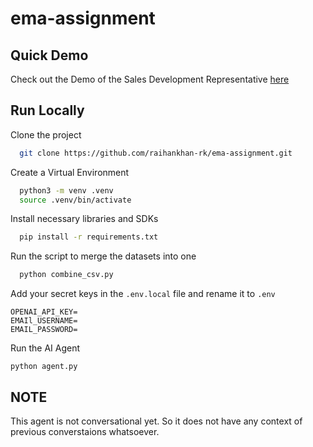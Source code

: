 # ema-assignment

## Quick Demo

Check out the Demo of the Sales Development Representative [here](https://www.loom.com/share/9d25035163e64affbdaf71fe7e60a25d?sid=8806edd0-9610-4bf6-8a9b-374eee102a58)


## Run Locally

Clone the project

```bash
  git clone https://github.com/raihankhan-rk/ema-assignment.git
```

Create a Virtual Environment
```bash
  python3 -m venv .venv
  source .venv/bin/activate
```

Install necessary libraries and SDKs

```bash
  pip install -r requirements.txt
```

Run the script to merge the datasets into one

```bash
  python combine_csv.py
```

Add your secret keys in the ```.env.local``` file and rename it to ```.env```

```
OPENAI_API_KEY=
EMAIl_USERNAME=
EMAIL_PASSWORD=
```

Run the AI Agent
```
python agent.py
```

## NOTE
This agent is not conversational yet. So it does not have any context of previous converstaions whatsoever.